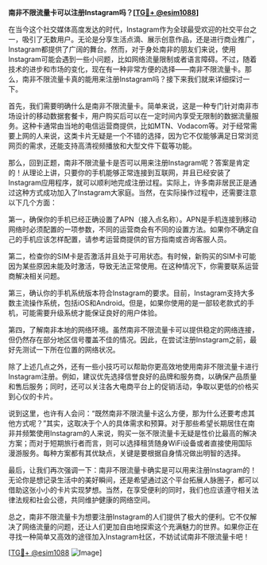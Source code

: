 **南非不限流量卡可以注册Instagram吗？[[TG💪+ @esim1088](https://t.me/s/esim1088)]**

在当今这个社交媒体高度发达的时代，Instagram作为全球最受欢迎的社交平台之一，吸引了无数用户。无论是分享生活点滴、展示创意作品，还是进行商业推广，Instagram都提供了广阔的舞台。然而，对于身处南非的朋友们来说，使用Instagram可能会遇到一些小问题，比如网络流量限制或者语言障碍。不过，随着技术的进步和市场的变化，现在有一种非常方便的选择——南非不限流量卡。那么，南非不限流量卡真的能用来注册Instagram吗？接下来我们就来详细探讨一下。

首先，我们需要明确什么是南非不限流量卡。简单来说，这是一种专门针对南非市场设计的移动数据套餐卡，用户购买后可以在一定时间内享受无限制的数据流量服务。这种卡通常由当地的电信运营商提供，比如MTN、Vodacom等。对于经常需要上网的人来说，这类卡片无疑是一个不错的选择，因为它不仅能够满足日常浏览网页的需求，还能支持高清视频播放和大型文件下载等功能。

那么，回到正题，南非不限流量卡是否可以用来注册Instagram呢？答案是肯定的！从理论上讲，只要你的手机能够正常连接到互联网，并且已经安装了Instagram应用程序，就可以顺利地完成注册过程。实际上，许多南非居民正是通过这种方式成功加入了Instagram大家庭。当然，在实际操作过程中，还需要注意以下几个方面：

第一，确保你的手机已经正确设置了APN（接入点名称）。APN是手机连接到移动网络时必须配置的一项参数，不同的运营商会有不同的设置方法。如果你不确定自己的手机应该怎样配置，请参考运营商提供的官方指南或咨询客服人员。

第二，检查你的SIM卡是否激活并且处于可用状态。有时候，新购买的SIM卡可能因为某些原因未能及时激活，导致无法正常使用。在这种情况下，你需要联系运营商解决相关问题。

第三，确认你的手机系统版本符合Instagram的要求。目前，Instagram支持大多数主流操作系统，包括iOS和Android。但是，如果你使用的是一部较老款式的手机，可能需要升级系统才能保证良好的用户体验。

第四，了解南非本地的网络环境。虽然南非不限流量卡可以提供稳定的网络连接，但仍然存在部分地区信号覆盖不佳的情况。因此，在尝试注册Instagram之前，最好先测试一下所在位置的网络状况。

除了上述几点之外，还有一些小技巧可以帮助你更高效地使用南非不限流量卡进行Instagram注册。例如，建议优先选择信誉良好的品牌和服务商，以确保产品质量和售后服务；同时，还可以关注各大电商平台上的促销活动，争取以更低的价格买到心仪的卡片。

说到这里，也许有人会问：“既然南非不限流量卡这么方便，那为什么还要考虑其他方式呢？”其实，这取决于个人的具体需求和预算。对于那些希望长期居住在南非并频繁使用Instagram的人来说，购买一张不限流量卡无疑是性价比最高的解决方案；而对于短期旅行者而言，则可以选择租赁随身WiFi设备或者直接使用国际漫游服务。每种方案都有其优缺点，关键是要根据自身情况做出明智的选择。

最后，让我们再次强调一下：南非不限流量卡确实是可以用来注册Instagram的！无论你是想记录生活中的美好瞬间，还是希望通过这个平台拓展人脉圈子，都可以借助这张小小的卡片实现梦想。当然，在享受便利的同时，我们也应该遵守相关法律法规和社会公德，共同维护健康的网络空间。

总之，南非不限流量卡为想要注册Instagram的人们提供了极大的便利。它不仅解决了网络流量的问题，还让人们更加自由地探索这个充满魅力的世界。如果你正在寻找一种简单又高效的途径加入Instagram社区，不妨试试南非不限流量卡吧！

[[TG💪+ @esim1088](https://t.me/s/esim1088) ![Image](https://i.postimg.cc/4NQfJmqS/Snipaste-2025-05-13-00-14-12.png)]
